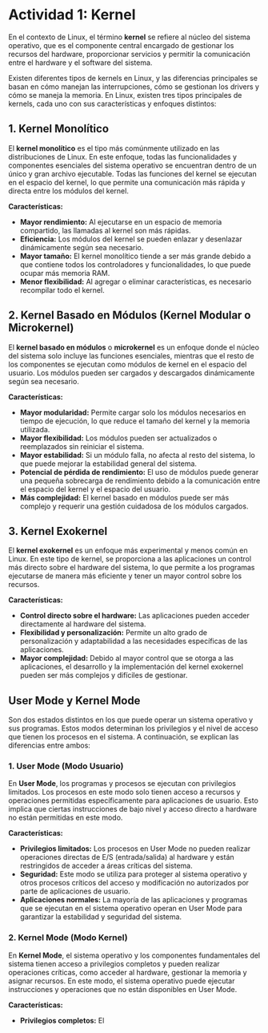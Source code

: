 # Actividad 1: Kernel

En el contexto de Linux, el término **kernel** se refiere al núcleo del sistema operativo, que es el componente central encargado de gestionar los recursos del hardware, proporcionar servicios y permitir la comunicación entre el hardware y el software del sistema.

Existen diferentes tipos de kernels en Linux, y las diferencias principales se basan en cómo manejan las interrupciones, cómo se gestionan los drivers y cómo se maneja la memoria. En Linux, existen tres tipos principales de kernels, cada uno con sus características y enfoques distintos:

## 1. Kernel Monolítico

El **kernel monolítico** es el tipo más comúnmente utilizado en las distribuciones de Linux. En este enfoque, todas las funcionalidades y componentes esenciales del sistema operativo se encuentran dentro de un único y gran archivo ejecutable. Todas las funciones del kernel se ejecutan en el espacio del kernel, lo que permite una comunicación más rápida y directa entre los módulos del kernel.

**Características:**
- **Mayor rendimiento:** Al ejecutarse en un espacio de memoria compartido, las llamadas al kernel son más rápidas.
- **Eficiencia:** Los módulos del kernel se pueden enlazar y desenlazar dinámicamente según sea necesario.
- **Mayor tamaño:** El kernel monolítico tiende a ser más grande debido a que contiene todos los controladores y funcionalidades, lo que puede ocupar más memoria RAM.
- **Menor flexibilidad:** Al agregar o eliminar características, es necesario recompilar todo el kernel.

## 2. Kernel Basado en Módulos (Kernel Modular o Microkernel)

El **kernel basado en módulos** o **microkernel** es un enfoque donde el núcleo del sistema solo incluye las funciones esenciales, mientras que el resto de los componentes se ejecutan como módulos de kernel en el espacio del usuario. Los módulos pueden ser cargados y descargados dinámicamente según sea necesario.

**Características:**
- **Mayor modularidad:** Permite cargar solo los módulos necesarios en tiempo de ejecución, lo que reduce el tamaño del kernel y la memoria utilizada.
- **Mayor flexibilidad:** Los módulos pueden ser actualizados o reemplazados sin reiniciar el sistema.
- **Mayor estabilidad:** Si un módulo falla, no afecta al resto del sistema, lo que puede mejorar la estabilidad general del sistema.
- **Potencial de pérdida de rendimiento:** El uso de módulos puede generar una pequeña sobrecarga de rendimiento debido a la comunicación entre el espacio del kernel y el espacio del usuario.
- **Más complejidad:** El kernel basado en módulos puede ser más complejo y requerir una gestión cuidadosa de los módulos cargados.

## 3. Kernel Exokernel

El **kernel exokernel** es un enfoque más experimental y menos común en Linux. En este tipo de kernel, se proporciona a las aplicaciones un control más directo sobre el hardware del sistema, lo que permite a los programas ejecutarse de manera más eficiente y tener un mayor control sobre los recursos.

**Características:**
- **Control directo sobre el hardware:** Las aplicaciones pueden acceder directamente al hardware del sistema.
- **Flexibilidad y personalización:** Permite un alto grado de personalización y adaptabilidad a las necesidades específicas de las aplicaciones.
- **Mayor complejidad:** Debido al mayor control que se otorga a las aplicaciones, el desarrollo y la implementación del kernel exokernel pueden ser más complejos y difíciles de gestionar.

## User Mode y Kernel Mode

Son dos estados distintos en los que puede operar un sistema operativo y sus programas. Estos modos determinan los privilegios y el nivel de acceso que tienen los procesos en el sistema. A continuación, se explican las diferencias entre ambos:

### 1. User Mode (Modo Usuario)

En **User Mode**, los programas y procesos se ejecutan con privilegios limitados. Los procesos en este modo solo tienen acceso a recursos y operaciones permitidas específicamente para aplicaciones de usuario. Esto implica que ciertas instrucciones de bajo nivel y acceso directo a hardware no están permitidas en este modo.

**Características:**
- **Privilegios limitados:** Los procesos en User Mode no pueden realizar operaciones directas de E/S (entrada/salida) al hardware y están restringidos de acceder a áreas críticas del sistema.
- **Seguridad:** Este modo se utiliza para proteger al sistema operativo y otros procesos críticos del acceso y modificación no autorizados por parte de aplicaciones de usuario.
- **Aplicaciones normales:** La mayoría de las aplicaciones y programas que se ejecutan en el sistema operativo operan en User Mode para garantizar la estabilidad y seguridad del sistema.

### 2. Kernel Mode (Modo Kernel)

En **Kernel Mode**, el sistema operativo y los componentes fundamentales del sistema tienen acceso a privilegios completos y pueden realizar operaciones críticas, como acceder al hardware, gestionar la memoria y asignar recursos. En este modo, el sistema operativo puede ejecutar instrucciones y operaciones que no están disponibles en User Mode.

**Características:**
- **Privilegios completos:** El
